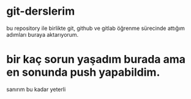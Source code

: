 # git-derslerim
bu repository ile birlikte git, github ve gitlab öğrenme sürecinde attığım adımları buraya aktarıyorum.



# bir kaç sorun yaşadım burada ama en sonunda push yapabildim.

sanırım bu kadar yeterli
